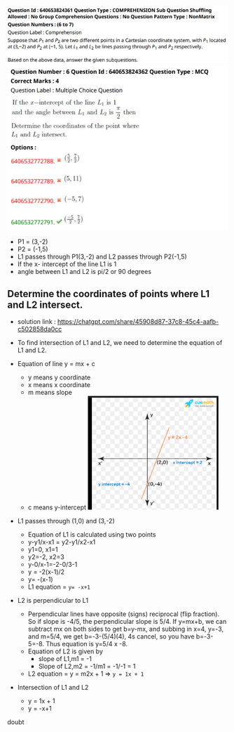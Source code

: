 ![alt text](image-6.png)
![alt text](image-7.png)


- P1 = (3,-2)
- P2 = (-1,5)
- L1 passes through P1(3,-2) and L2 passes through P2(-1,5)
- If the x- intercept of the line L1 is 1
- angle between L1 and L2 is pi/2 or 90 degrees
## Determine the coordinates of points where L1 and L2 intersect.

- solution link : https://chatgpt.com/share/45908d87-37c8-45c4-aafb-c502858da0cc
- To find intersection of L1 and L2, we need to determine the equation of L1 and L2.

- Equation of line y = mx + c
    - y means y coordinate 
    - x means x coordinate
    - m means slope 
    - c means y-intercept
    ![alt text](image-9.png)
 - L1 passes through (1,0) and (3,-2)
    - Equation of L1 is calculated using two points 
    - y-y1/x-x1 = y2-y1/x2-x1
    - y1=0, x1=1
    - y2=-2, x2=3
    - y-0/x-1=-2-0/3-1
    - y = -2(x-1)/2
    - y= -(x-1)
    - L1 equation = `y= -x+1` 
- L2 is perpendicular to L1
    - Perpendicular lines have opposite (signs) reciprocal (flip fraction). So if slope is -4/5, the perpendicular slope is 5/4. If y=mx+b, we can subtract mx on both sides to get b=y-mx, and subbing in x=4, y=-3, and m=5/4, we get b=-3-(5/4)(4), 4s cancel, so you have b=-3-5=-8. Thus equation is y=5/4 x -8.
    - Equation of L2 is given by 
        - slope of L1,m1 = -1
        - Slope of L2,m2 = -1/m1 = -1/-1 = 1
    - L2 equation  = y = m2x + 1 => `y = 1x + 1`

- Intersection of L1 and L2
    - y = 1x + 1
    - y = -x+1

doubt
